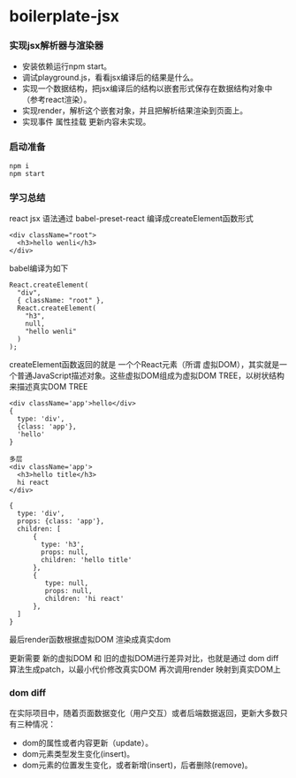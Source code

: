 # boilerplate-jsx

### 实现jsx解析器与渲染器
- 安装依赖运行npm start。
- 调试playground.js，看看jsx编译后的结果是什么。
- 实现一个数据结构，把jsx编译后的结构以嵌套形式保存在数据结构对象中（参考react渲染）。
- 实现render，解析这个嵌套对象，并且把解析结果渲染到页面上。
- 实现事件 属性挂载
更新内容未实现。

### 启动准备

```
npm i
npm start
```

### 学习总结
react jsx 语法通过 babel-preset-react 编译成createElement函数形式

```
<div className="root">
  <h3>hello wenli</h3>
</div>
```

babel编译为如下

```
React.createElement(
  "div",
  { className: "root" },
  React.createElement(
    "h3",
    null,
    "hello wenli"
  )
);
```

createElement函数返回的就是 一个个React元素（所谓 虚拟DOM），其实就是一个普通JavaScript描述对象。这些虚拟DOM组成为虚拟DOM TREE，以树状结构来描述真实DOM TREE

```
<div className='app'>hello</div>
{
  type: 'div',
  {class: 'app'},
  'hello'
}

多层
<div className='app'>
  <h3>hello title</h3>
  hi react
</div>

{
  type: 'div',
  props: {class: 'app'},
  children: [
      {
        type: 'h3',
        props: null,
        children: 'hello title'
      },
      {
         type: null,
         props: null,
         children: 'hi react'
      },
  ]
}
```

最后render函数根据虚拟DOM 渲染成真实dom

更新需要 新的虚拟DOM 和 旧的虚拟DOM进行差异对比，也就是通过 dom diff 算法生成patch，以最小代价修改真实DOM 再次调用render 映射到真实DOM上

### dom diff
在实际项目中，随着页面数据变化（用户交互）或者后端数据返回，更新大多数只有三种情况：
- dom的属性或者内容更新（update）。
- dom元素类型发生变化(insert)。
- dom元素的位置发生变化，或者新增(insert)，后者删除(remove)。